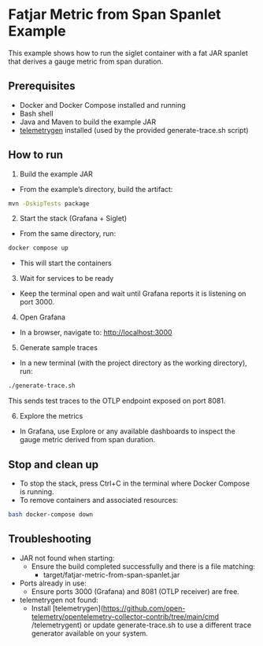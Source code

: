 # Fatjar Metric from Span Spanlet Example

This example shows how to run the siglet container with a fat JAR spanlet that derives a gauge metric
from span duration.

## Prerequisites

- Docker and Docker Compose installed and running
- Bash shell
- Java and Maven to build the example JAR
- [telemetrygen](https://github.com/open-telemetry/opentelemetry-collector-contrib/tree/main/cmd/telemetrygent) installed (used by the provided generate-trace.sh script)

## How to run

1) Build the example JAR
- From the example’s directory, build the artifact:
```bash
mvn -DskipTests package
```

2) Start the stack (Grafana + Siglet)
- From the same directory, run:
```bash
docker compose up
```
- This will start the containers

3) Wait for services to be ready
- Keep the terminal open and wait until Grafana reports it is listening on port 3000.

4) Open Grafana
- In a browser, navigate to:
  [http://localhost:3000](http://localhost:3000)

5) Generate sample traces
- In a new terminal (with the project directory as the working directory), run:
```bash
./generate-trace.sh
```
This sends test traces to the OTLP endpoint exposed on port 8081.

6) Explore the metrics
- In Grafana, use Explore or any available dashboards to inspect the gauge metric derived from span duration.

## Stop and clean up

- To stop the stack, press Ctrl+C in the terminal where Docker Compose is running.
- To remove containers and associated resources:
```bash
bash docker-compose down
```

## Troubleshooting

- JAR not found when starting:
  - Ensure the build completed successfully and there is a file matching:
    - target/fatjar-metric-from-span-spanlet.jar
- Ports already in use:
  - Ensure ports 3000 (Grafana) and 8081 (OTLP receiver) are free.
- telemetrygen not found:
  - Install [telemetrygen](https://github.com/open-telemetry/opentelemetry-collector-contrib/tree/main/cmd
    /telemetrygent) or update generate-trace.sh to use a different trace generator available on your system.